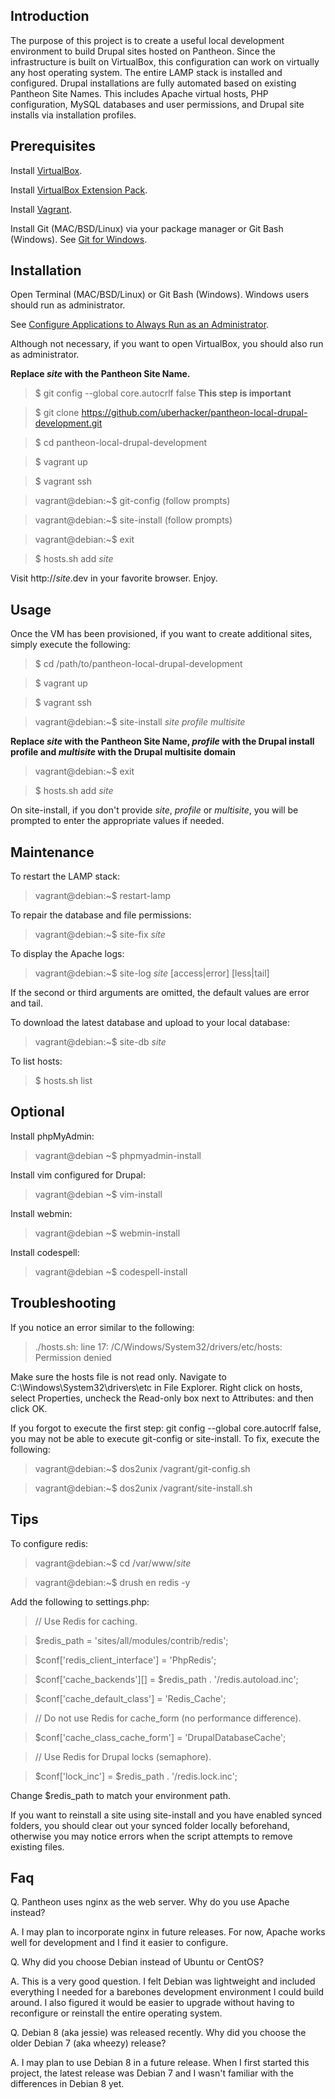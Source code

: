 Introduction
------------
The purpose of this project is to create a useful local development environment to build Drupal sites hosted on Pantheon.  Since the infrastructure is built on VirtualBox, this configuration can work on virtually any host operating system.  The entire LAMP stack is installed and configured.  Drupal installations are fully automated based on existing Pantheon Site Names.  This includes Apache virtual hosts, PHP configuration, MySQL databases and user permissions, and Drupal site installs via installation profiles.

Prerequisites
-------------
Install [VirtualBox](https://www.virtualbox.org/wiki/Downloads).

Install [VirtualBox Extension Pack](https://www.virtualbox.org/wiki/Downloads).

Install [Vagrant](http://www.vagrantup.com/downloads.html).

Install Git (MAC/BSD/Linux) via your package manager or Git Bash (Windows).  See [Git for Windows](https://msysgit.github.io/).

Installation
------------
Open Terminal (MAC/BSD/Linux) or Git Bash (Windows).  Windows users should run as administrator.

See [Configure Applications to Always Run as an Administrator](https://technet.microsoft.com/en-us/magazine/ff431742.aspx).

Although not necessary, if you want to open VirtualBox, you should also run as administrator.

**Replace *site* with the Pantheon Site Name.**

> $ git config --global core.autocrlf false  **This step is important**

> $ git clone https://github.com/uberhacker/pantheon-local-drupal-development.git

> $ cd pantheon-local-drupal-development

> $ vagrant up

> $ vagrant ssh

> vagrant@debian:~$ git-config (follow prompts)

> vagrant@debian:~$ site-install (follow prompts)

> vagrant@debian:~$ exit

> $ hosts.sh add *site*

Visit http://*site*.dev in your favorite browser.  Enjoy.

Usage
-----
Once the VM has been provisioned, if you want to create additional sites, simply execute the following:

> $ cd /path/to/pantheon-local-drupal-development

> $ vagrant up

> $ vagrant ssh

> vagrant@debian:~$ site-install *site* *profile* *multisite*

**Replace *site* with the Pantheon Site Name, *profile* with the Drupal install profile and *multisite* with the Drupal multisite domain**

> vagrant@debian:~$ exit

> $ hosts.sh add *site*

On site-install, if you don't provide *site*, *profile* or *multisite*, you will be prompted to enter the appropriate values if needed.

Maintenance
-----------
To restart the LAMP stack:
> vagrant@debian:~$ restart-lamp

To repair the database and file permissions:
> vagrant@debian:~$ site-fix *site*

To display the Apache logs:
> vagrant@debian:~$ site-log *site* [access|error] [less|tail]

If the second or third arguments are omitted, the default values are error and tail.

To download the latest database and upload to your local database:
> vagrant@debian:~$ site-db *site*

To list hosts:
> $ hosts.sh list

Optional
--------
Install phpMyAdmin:
> vagrant@debian ~$ phpmyadmin-install

Install vim configured for Drupal:
> vagrant@debian ~$ vim-install

Install webmin:
> vagrant@debian ~$ webmin-install

Install codespell:
> vagrant@debian ~$ codespell-install

Troubleshooting
---------------
If you notice an error similar to the following:
> ./hosts.sh: line 17: /C/Windows/System32/drivers/etc/hosts: Permission denied

Make sure the hosts file is not read only.  Navigate to C:\Windows\System32\drivers\etc in File Explorer.  Right click on hosts, select Properties, uncheck the Read-only box next to Attributes: and then click OK.

If you forgot to execute the first step: git config --global core.autocrlf false, you may not be able to execute git-config or site-install.  To fix, execute the following:
> vagrant@debian:~$ dos2unix /vagrant/git-config.sh

> vagrant@debian:~$ dos2unix /vagrant/site-install.sh

Tips
----
To configure redis:
> vagrant@debian:~$ cd /var/www/*site*

> vagrant@debian:~$ drush en redis -y

Add the following to settings.php:
> // Use Redis for caching.

> $redis_path = 'sites/all/modules/contrib/redis';

> $conf['redis_client_interface'] = 'PhpRedis';

> $conf['cache_backends'][] = $redis_path . '/redis.autoload.inc';

> $conf['cache_default_class'] = 'Redis_Cache';

> // Do not use Redis for cache_form (no performance difference).

> $conf['cache_class_cache_form'] = 'DrupalDatabaseCache';

> // Use Redis for Drupal locks (semaphore).

> $conf['lock_inc'] = $redis_path . '/redis.lock.inc';

Change $redis_path to match your environment path.

If you want to reinstall a site using site-install and you have enabled synced folders, you should clear out your synced folder locally beforehand, otherwise you may notice errors when the script attempts to remove existing files.

Faq
---

Q. Pantheon uses nginx as the web server. Why do you use Apache instead?

A. I may plan to incorporate nginx in future releases. For now, Apache works well for development and I find it easier to configure.


Q. Why did you choose Debian instead of Ubuntu or CentOS?

A. This is a very good question. I felt Debian was lightweight and included everything I needed for a barebones development environment I could build around.  I also figured it would be easier to upgrade without having to reconfigure or reinstall the entire operating system.


Q. Debian 8 (aka jessie) was released recently. Why did you choose the older Debian 7 (aka wheezy) release?

A. I may plan to use Debian 8 in a future release. When I first started this project, the latest release was Debian 7 and I wasn't familiar with the differences in Debian 8 yet.
